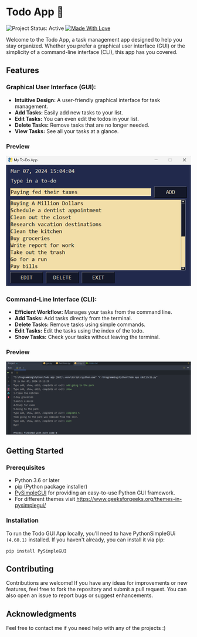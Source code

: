 # Todo App 📝 
![Project Status: Active](https://www.repostatus.org/badges/latest/inactive.svg)
[![Made With Love](https://img.shields.io/badge/Made%20With-Love-orange.svg)](https://github.com/kunal9960)

Welcome to the Todo App, a task management app designed to help you stay organized. 
Whether you prefer a graphical user interface (GUI) or the simplicity of a command-line interface (CLI), this app has you covered.

## Features

### Graphical User Interface (GUI):
- **Intuitive Design:** A user-friendly graphical interface for task management.
- **Add Tasks:** Easily add new tasks to your list.
- **Edit Tasks:** You can even edit the todos in your list.
- **Delete Tasks:** Remove tasks that are no longer needed.
- **View Tasks:** See all your tasks at a glance.


### Preview

![Todo GUI](https://github.com/kunal9960/todo-gui-app/blob/master/Todo%20GUI.png)



### Command-Line Interface (CLI):
- **Efficient Workflow:** Manages your tasks from the command line.
- **Add Tasks:** Add tasks directly from the terminal.
- **Delete Tasks:** Remove tasks using simple commands.
- **Edit Tasks:** Edit the tasks using the index of the todo.
- **Show Tasks:** Check your tasks without leaving the terminal.


### Preview

![Todo CLI](https://github.com/kunal9960/todo-gui-app/blob/master/Todo%20CLI.png)


## Getting Started

### Prerequisites

- Python 3.6 or later
- pip (Python package installer)
- [PySimpleGUI](https://pysimplegui.readthedocs.io/en/latest/) for providing an easy-to-use Python GUI framework.
- For different themes visit https://www.geeksforgeeks.org/themes-in-pysimplegui/

### Installation
To run the Todo GUI App locally, you'll need to have PythonSimpleGUi `(4.60.1)` installed. If you haven't already, you can install it via pip:

```
pip install PySimpleGUI
```

## Contributing
Contributions are welcome! If you have any ideas for improvements or new features, feel free to fork the repository and submit a pull request. You can also open an issue to report bugs or suggest enhancements.

## Acknowledgments
Feel free to contact me if you need help with any of the projects :)
